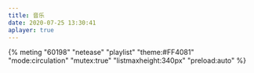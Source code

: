 ```yaml
---
title: 音乐
date: 2020-07-25 13:30:41
aplayer: true
---
```


{% meting "60198" "netease" "playlist" "theme:#FF4081" "mode:circulation" "mutex:true" "listmaxheight:340px" "preload:auto" %}
